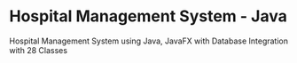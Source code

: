 # Hospital Management System - Java

Hospital Management System using Java, JavaFX with Database Integration with 28 Classes
